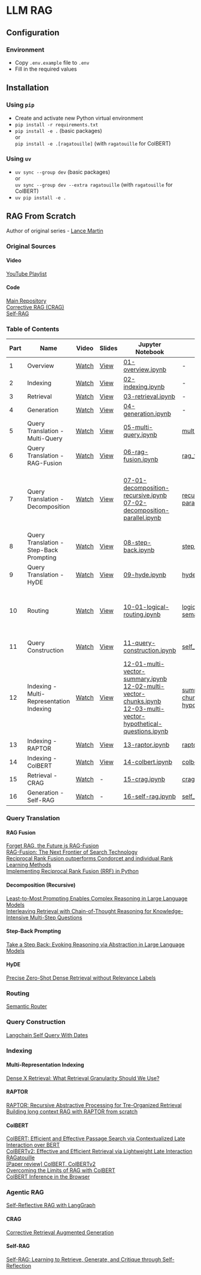 # LLM RAG
## Configuration
### Environment
- Copy `.env.example` file to `.env`
- Fill in the required values
## Installation
### Using `pip`
- Create and activate new Python virtual environment
- `pip install -r requirements.txt`
- `pip install -e .` (basic packages)  
  or  
  `pip install -e .[ragatouille]` (with `ragatouille` for ColBERT)
### Using `uv`
- `uv sync --group dev` (basic packages)  
  or  
  `uv sync --group dev --extra ragatouille` (with `ragatouille` for ColBERT)
- `uv pip install -e .`


## RAG From Scratch
Author of original series - [Lance Martin](https://github.com/rlancemartin)
### Original Sources
#### Video
[YouTube Playlist](https://www.youtube.com/playlist?list=PLfaIDFEXuae2LXbO1_PKyVJiQ23ZztA0x)  

#### Code
[Main Repository](https://github.com/langchain-ai/rag-from-scratch)  
[Corrective RAG (CRAG)](https://github.com/langchain-ai/langgraph/blob/main/examples/rag/langgraph_crag.ipynb)  
[Self-RAG](https://github.com/langchain-ai/langgraph/blob/main/examples/rag/langgraph_self_rag.ipynb)  


### Table of Contents
| Part | Name                                     | Video                                                                                        | Slides                                                                                      | Jupyter Notebook                                                                                                                                                                                                                                                                                                                  | Python Script                                                                                                                                                                                                            | LangGraph Studio                                                                                                          |
| ---- | ---------------------------------------- | -------------------------------------------------------------------------------------------- | ------------------------------------------------------------------------------------------- | --------------------------------------------------------------------------------------------------------------------------------------------------------------------------------------------------------------------------------------------------------------------------------------------------------------------------------- | ------------------------------------------------------------------------------------------------------------------------------------------------------------------------------------------------------------------------ | ------------------------------------------------------------------------------------------------------------------------- |
| 1    | Overview                                 | [Watch](https://www.youtube.com/watch?v=wd7TZ4w1mSw&list=PLfaIDFEXuae2LXbO1_PKyVJiQ23ZztA0x) | [View](https://docs.google.com/presentation/d/1C9IaAwHoWcc4RSTqo-pCoN3h0nCgqV2JEYZUJunv_9Q) | [01-overview.ipynb](notebooks/rag-from-scratch/01-overview.ipynb)                                                                                                                                                                                                                                                                 | -                                                                                                                                                                                                                        | -                                                                                                                         |
| 2    | Indexing                                 | [Watch](https://www.youtube.com/watch?v=bjb_EMsTDKI&list=PLfaIDFEXuae2LXbO1_PKyVJiQ23ZztA0x) | [View](https://docs.google.com/presentation/d/1MhsCqZs7wTX6P19TFnA9qRSlxH3u-1-0gWkhBiDG9lQ) | [02-indexing.ipynb](notebooks/rag-from-scratch/02-indexing.ipynb)                                                                                                                                                                                                                                                                 | -                                                                                                                                                                                                                        | -                                                                                                                         |
| 3    | Retrieval                                | [Watch](https://www.youtube.com/watch?v=LxNVgdIz9sU&list=PLfaIDFEXuae2LXbO1_PKyVJiQ23ZztA0x) | [View](https://docs.google.com/presentation/d/124I8jlBRCbb0LAUhdmDwbn4nREqxSxZU1RF_eTGXUGc) | [03-retrieval.ipynb](notebooks/rag-from-scratch/03-retrieval.ipynb)                                                                                                                                                                                                                                                               | -                                                                                                                                                                                                                        | -                                                                                                                         |
| 4    | Generation                               | [Watch](https://www.youtube.com/watch?v=Vw52xyyFsB8&list=PLfaIDFEXuae2LXbO1_PKyVJiQ23ZztA0x) | [View](https://docs.google.com/presentation/d/1eRJwzbdSv71e9Ou9yeqziZrz1UagwX8B1kL4TbL5_Gc) | [04-generation.ipynb](notebooks/rag-from-scratch/04-generation.ipynb)                                                                                                                                                                                                                                                             | -                                                                                                                                                                                                                        | -                                                                                                                         |
| 5    | Query Translation - Multi-Query          | [Watch](https://www.youtube.com/watch?v=JChPi0CRnDY&list=PLfaIDFEXuae2LXbO1_PKyVJiQ23ZztA0x) | [View](https://docs.google.com/presentation/d/15pWydIszbQG3Ipur9COfTduutTZm6ULdkkyX-MNry8I) | [05-multi-query.ipynb](notebooks/rag-from-scratch/05-multi-query.ipynb)                                                                                                                                                                                                                                                           | [multi_query.py](src/llm_rag/graphs/multi_query/multi_query.py)                                                                                                                                                      | Query Translation - Multi-Query                                                                                           |
| 6    | Query Translation - RAG-Fusion           | [Watch](https://www.youtube.com/watch?v=77qELPbNgxA&list=PLfaIDFEXuae2LXbO1_PKyVJiQ23ZztA0x) | [View](https://docs.google.com/presentation/d/1EwykmdVSQqlh6XpGt8APOMYp4q1CZqqeclAx61pUcjI) | [06-rag-fusion.ipynb](notebooks/rag-from-scratch/06-rag-fusion.ipynb)                                                                                                                                                                                                                                                             | [rag_fusion.py](src/llm_rag/graphs/rag_fusion/rag_fusion.py)                                                                                                                                                         | Query Translation - RAG-Fusion                                                                                            |
| 7    | Query Translation - Decomposition        | [Watch](https://www.youtube.com/watch?v=h0OPWlEOank&list=PLfaIDFEXuae2LXbO1_PKyVJiQ23ZztA0x) | [View](https://docs.google.com/presentation/d/1O97KYrsmYEmhpQ6nkvOVAqQYMJvIaZulGFGmz4cuuVE) | [07-01-decomposition-recursive.ipynb](notebooks/rag-from-scratch/07-01-decomposition-recursive.ipynb)<br>[07-02-decomposition-parallel.ipynb](notebooks/rag-from-scratch/07-02-decomposition-parallel.ipynb)                                                                                                                      | [recursive.py](src/llm_rag/graphs/decomposition/recursive.py)<br>[parallel.py](src/llm_rag/graphs/decomposition/parallel.py)                                                                                     | Query Translation - Decomposition (Recursive)<br>Query Translation - Decomposition (Parallel)                             |
| 8    | Query Translation - Step-Back Prompting  | [Watch](https://www.youtube.com/watch?v=xn1jEjRyJ2U&list=PLfaIDFEXuae2LXbO1_PKyVJiQ23ZztA0x) | [View](https://docs.google.com/presentation/d/1L0MRGVDxYA1eLOR0L_6Ze1l2YV8AhN1QKUtmNA-fJlU) | [08-step-back.ipynb](notebooks/rag-from-scratch/08-step-back.ipynb)                                                                                                                                                                                                                                                               | [step_back.py](src/llm_rag/graphs/step_back/step_back.py)                                                                                                                                                            | Query Translation - Step-Back Prompting                                                                                   |
| 9    | Query Translation - HyDE                 | [Watch](https://www.youtube.com/watch?v=SaDzIVkYqyY&list=PLfaIDFEXuae2LXbO1_PKyVJiQ23ZztA0x) | [View](https://docs.google.com/presentation/d/10MmB_QEiS4m00xdyu-92muY-8jC3CdaMpMXbXjzQXsM) | [09-hyde.ipynb](notebooks/rag-from-scratch/09-hyde.ipynb)                                                                                                                                                                                                                                                                         | [hyde.py](src/llm_rag/graphs/hyde/hyde.py)                                                                                                                                                                           | Query Translation - HyDE                                                                                                  |
| 10   | Routing                                  | [Watch](https://www.youtube.com/watch?v=pfpIndq7Fi8&list=PLfaIDFEXuae2LXbO1_PKyVJiQ23ZztA0x) | [View](https://docs.google.com/presentation/d/1kC6jFj8C_1ZXDYcFaJ8vhJvCYEwxwsVqk2VVeKKuyx4) | [10-01-logical-routing.ipynb](notebooks/rag-from-scratch/10-01-logical-routing.ipynb)                                                                                                                                                                                                                                             | [logical.py](src/llm_rag/graphs/routing/logical.py)<br>[semantic.py](src/llm_rag/graphs/routing/semantic.py)                                                                                                     | Routing - Logical Routing<br>Routing - Semantic Routing                                                                   |
| 11   | Query Construction                       | [Watch](https://www.youtube.com/watch?v=kl6NwWYxvbM&list=PLfaIDFEXuae2LXbO1_PKyVJiQ23ZztA0x) | [View](https://docs.google.com/presentation/d/1bUwz4PgzMIwbBi7DFzpHUkLL4Z6jcKmNGJ-BlK0Hpps) | [11-query-construction.ipynb](notebooks/rag-from-scratch/11-query-construction.ipynb)                                                                                                                                                                                                                                             | [self_query.py](src/llm_rag/graphs/query_construction/self_query.py)                                                                                                                                                 | Query Construction - Self-Query                                                                                           |
| 12   | Indexing - Multi-Representation Indexing | [Watch](https://www.youtube.com/watch?v=gTCU9I6QqCE&list=PLfaIDFEXuae2LXbO1_PKyVJiQ23ZztA0x) | [View](https://docs.google.com/presentation/d/1Pu3q1MApA-V_PMvL2YDmWzaDX3HkTh0uUl2BFTcsalk) | [12-01-multi-vector-summary.ipynb](notebooks/rag-from-scratch/12-01-multi-vector-summary.ipynb)<br>[12-02-multi-vector-chunks.ipynb](notebooks/rag-from-scratch/12-02-multi-vector-chunks.ipynb)<br>[12-03-multi-vector-hypothetical-questions.ipynb](notebooks/rag-from-scratch/12-03-multi-vector-hypothetical-questions.ipynb) | [summary.py](src/llm_rag/graphs/multi_vector/summary.py)<br>[chunks.py](src/llm_rag/graphs/multi_vector/chunks.py)<br>[hypothetical_questions.py](src/llm_rag/graphs/multi_vector/hypothetical_questions.py) | Indexing - Multi-Vector - Summary<br>Indexing - Multi-Vector - Chunks<br>Indexing - Multi-Vector - Hypothetical Questions |
| 13   | Indexing - RAPTOR                        | [Watch](https://www.youtube.com/watch?v=z_6EeA2LDSw&list=PLfaIDFEXuae2LXbO1_PKyVJiQ23ZztA0x) | [View](https://docs.google.com/presentation/d/1U8NpSS1sq3-deiNvSGGNg_UY2Zh_5fS2HabuQFJPftc) | [13-raptor.ipynb](notebooks/rag-from-scratch/13-raptor.ipynb)                                                                                                                                                                                                                                                                     | [raptor.py](src/llm_rag/graphs/raptor/raptor.py)                                                                                                                                                                     | -                                                                                                                         |  |
| 14   | Indexing - ColBERT                       | [Watch](https://www.youtube.com/watch?v=cN6S0Ehm7_8&list=PLfaIDFEXuae2LXbO1_PKyVJiQ23ZztA0x) | [View](https://docs.google.com/presentation/d/1IRhAdGjIevrrotdplHNcc4aXgIYyKamUKTWtB3m3aMU) | [14-colbert.ipynb](notebooks/rag-from-scratch/14-colbert.ipynb)                                                                                                                                                                                                                                                                   | [colbert_model.py](src/llm_rag/graphs/colbert/colbert_model.py)                                                                                                                                                      | -                                                                                                                         |  |
| 15   | Retrieval - CRAG                       | [Watch](https://www.youtube.com/watch?v=pbAd8O1Lvm4) | - | [15-crag.ipynb](notebooks/rag-from-scratch/15-crag.ipynb)                                                                                                                                                                                                                                                                   | [crag.py](src/llm_rag/graphs/crag/crag.py)                                                                                                                                              | Retrieval - CRAG                                                                                                                         |  |
| 16   | Generation - Self-RAG                       | [Watch](https://www.youtube.com/watch?v=pbAd8O1Lvm4) | - | [16-self-rag.ipynb](notebooks/rag-from-scratch/16-self-rag.ipynb)                                                                                                                                                                                                                                                                   | [self_rag.py](src/llm_rag/graphs/self_rag/self_rag.py)                                                                                                                                              | Generation - Self-RAG


### Query Translation
#### RAG Fusion
[Forget RAG, the Future is RAG-Fusion](https://medium.com/towards-data-science/forget-rag-the-future-is-rag-fusion-1147298d8ad1)  
[RAG-Fusion: The Next Frontier of Search Technology](https://github.com/Raudaschl/rag-fusion)  
[Reciprocal Rank Fusion outperforms Condorcet and individual Rank Learning Methods](https://plg.uwaterloo.ca/~gvcormac/cormacksigir09-rrf.pdf)  
[Implementing Reciprocal Rank Fusion (RRF) in Python](https://safjan.com/implementing-rank-fusion-in-python)

#### Decomposition (Recursive)
[Least-to-Most Prompting Enables Complex Reasoning in Large Language Models](https://arxiv.org/abs/2205.10625)  
[Interleaving Retrieval with Chain-of-Thought Reasoning for Knowledge-Intensive Multi-Step Questions](https://arxiv.org/abs/2212.10509)  

#### Step-Back Prompting
[Take a Step Back: Evoking Reasoning via Abstraction in Large Language Models](https://arxiv.org/abs/2310.06117)

#### HyDE
[Precise Zero-Shot Dense Retrieval without Relevance Labels](https://arxiv.org/abs/2212.10496)


### Routing
[Semantic Router](https://github.com/aurelio-labs/semantic-router)


### Query Construction
[Langchain Self Query With Dates](https://notes.alexkehayias.com/langchain-self-query-with-dates/)


### Indexing
#### Multi-Representation Indexing
[Dense X Retrieval: What Retrieval Granularity Should We Use?](https://arxiv.org/abs/2312.06648)

#### RAPTOR
[RAPTOR: Recursive Abstractive Processing for Tre-Organized Retrieval](https://arxiv.org/pdf/2401.18059)
[Building long context RAG with RAPTOR from scratch](https://www.youtube.com/watch?v=jbGchdTL7d0)

#### ColBERT
[ColBERT: Efficient and Effective Passage Search via Contextualized Late Interaction over BERT](https://arxiv.org/abs/2004.12832)  
[ColBERTv2: Effective and Efficient Retrieval via Lightweight Late Interaction](https://arxiv.org/abs/2112.01488)  
[RAGatouille](https://github.com/AnswerDotAI/RAGatouille)  
[[Paper review] ColBERT, ColBERTv2](https://pangyoalto.com/en/colbertv1-2-review-en)  
[Overcoming the Limits of RAG with ColBERT](https://thenewstack.io/overcoming-the-limits-of-rag-with-colbert)  
[ColBERT Inference in the Browser](https://colbert.aiserv.cloud)  


### Agentic RAG
[Self-Reflective RAG with LangGraph](https://blog.langchain.dev/agentic-rag-with-langgraph)

#### CRAG
[Corrective Retrieval Augmented Generation](https://arxiv.org/abs/2401.15884)

#### Self-RAG
[Self-RAG: Learning to Retrieve, Generate, and Critique through Self-Reflection](https://arxiv.org/abs/2310.11511)  
